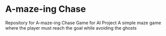 # A-maze-ing Chase
Repository for A-maze-ing Chase Game for AI Project
A simple maze game where the player must reach the goal while avoiding the ghosts

